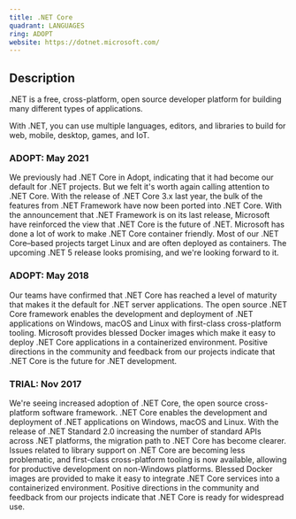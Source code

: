 ```yaml
---
title: .NET Core
quadrant: LANGUAGES
ring: ADOPT
website: https://dotnet.microsoft.com/
---
```


## Description

.NET is a free, cross-platform, open source developer platform for building many different types of applications.

With .NET, you can use multiple languages, editors, and libraries to build for web, mobile, desktop, games, and IoT.

### ADOPT: May 2021

We previously had .NET Core in Adopt, indicating that it had become our default for .NET projects. But we felt it's worth again calling attention to .NET Core. With the release of .NET Core 3.x last year, the bulk of the features from .NET Framework have now been ported into .NET Core. With the announcement that .NET Framework is on its last release, Microsoft have reinforced the view that .NET Core is the future of .NET. Microsoft has done a lot of work to make .NET Core container friendly. Most of our .NET Core–based projects target Linux and are often deployed as containers. The upcoming .NET 5 release looks promising, and we're looking forward to it.

### ADOPT: May 2018

Our teams have confirmed that .NET Core has reached a level of maturity that makes it the default for .NET server applications. The open source .NET Core framework enables the development and deployment of .NET applications on Windows, macOS and Linux with first-class cross-platform tooling. Microsoft provides blessed Docker images which make it easy to deploy .NET Core applications in a containerized environment. Positive directions in the community and feedback from our projects indicate that .NET Core is the future for .NET development.

### TRIAL: Nov 2017

We're seeing increased adoption of .NET Core, the open source cross-platform software framework. .NET Core enables the development and deployment of .NET applications on Windows, macOS and Linux. With the release of .NET Standard 2.0 increasing the number of standard APIs across .NET platforms, the migration path to .NET Core has become clearer. Issues related to library support on .NET Core are becoming less problematic, and first-class cross-platform tooling is now available, allowing for productive development on non-Windows platforms. Blessed Docker images are provided to make it easy to integrate .NET Core services into a containerized environment. Positive directions in the community and feedback from our projects indicate that .NET Core is ready for widespread use.